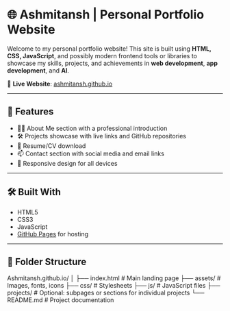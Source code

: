 # 🌐 Ashmitansh | Personal Portfolio Website

Welcome to my personal portfolio website! This site is built using **HTML, CSS, JavaScript**, and possibly modern frontend tools or libraries to showcase my skills, projects, and achievements in **web development**, **app development**, and **AI**.

🔗 **Live Website**: [ashmitansh.github.io](https://ashmitansh.github.io)

---

## 🚀 Features

- 🧑‍💻 About Me section with a professional introduction
- 🛠️ Projects showcase with live links and GitHub repositories
- 📜 Resume/CV download
- 📫 Contact section with social media and email links
- 📱 Responsive design for all devices

---

## 🛠️ Built With

- HTML5  
- CSS3  
- JavaScript  
- [GitHub Pages](https://pages.github.com/) for hosting  

---

## 📁 Folder Structure

Ashmitansh.github.io/
│
├── index.html # Main landing page
├── assets/ # Images, fonts, icons
├── css/ # Stylesheets
├── js/ # JavaScript files
├── projects/ # Optional: subpages or sections for individual projects
└── README.md # Project documentation
